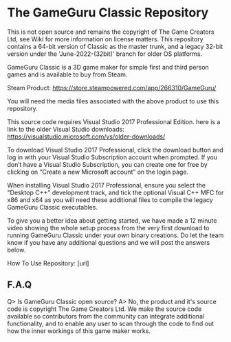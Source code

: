 # The GameGuru Classic Repository

This is not open source and remains the copyright of The Game Creators Ltd, see Wiki for more information on license matters. This repository contains a 64-bit version of Classic as the master trunk, and a legacy 32-bit version under the 'June-2022-(32bit)' branch for older OS platforms.

GameGuru Classic is a 3D game maker for simple first and third person games and is available to buy from Steam. 

Steam Product: https://store.steampowered.com/app/266310/GameGuru/

You will need the media files associated with the above product to use this repository.

This source code requires Visual Studio 2017 Professional Edition. here is a link to the older Visual Studio downloads: https://visualstudio.microsoft.com/vs/older-downloads/

To download Visual Studio 2017 Professional, click the download button and log in with your Visual Studio Subscription account when prompted. If you don’t have a Visual Studio Subscription, you can create one for free by clicking on “Create a new Microsoft account” on the login page.

When installing Visual Studio 2017 Professional, ensure you select the "Desktop C++" development track, and tick the optional Visual C++ MFC for x86 and x64 as you will need these additional files to compile the legacy GameGuru Classic executables.

To give you a better idea about getting started, we have made a 12 minute video showing the whole setup process from the very first download to running GameGuru Classic under your own binary creations. Do let the team know if you have any additional questions and we will post the answers below.

How To Use Repository: [url]

## F.A.Q

Q> Is GameGuru Classic open source?
A> No, the product and it's source code is copyright The Game Creators Ltd. We make the source code available so contributors from the community can integrate additional functionality, and to enable any user to scan through the code to find out how the inner workings of this game maker works.
